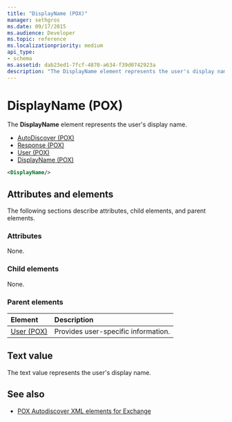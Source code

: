 ```yaml
---
title: "DisplayName (POX)"
manager: sethgros
ms.date: 09/17/2015
ms.audience: Developer
ms.topic: reference
ms.localizationpriority: medium
api_type:
- schema
ms.assetid: dab23ed1-7fcf-4870-a634-f39d0742923a
description: "The DisplayName element represents the user's display name."
---
```


# DisplayName (POX)

The **DisplayName** element represents the user's display name. 
  
- [AutoDiscover (POX)](autodiscover-pox.md) 
- [Response (POX)](response-pox.md) 
- [User (POX)](user-pox.md) 
- [DisplayName (POX)](displayname-pox.md)
  
```xml
<DisplayName/>
```

## Attributes and elements

The following sections describe attributes, child elements, and parent elements.
  
### Attributes

None.
  
### Child elements

None.
  
### Parent elements

|**Element**|**Description**|
|:-----|:-----|
|[User (POX)](user-pox.md) <br/> |Provides user-specific information.  <br/> |
   
## Text value

The text value represents the user's display name.
  
## See also

- [POX Autodiscover XML elements for Exchange](pox-autodiscover-xml-elements-for-exchange.md)

